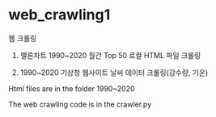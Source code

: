 # web_crawling1
웹 크롤링

1. 멜론차트 1990~2020 월간 Top 50 로컬 HTML 파일 크롤링

2. 1990~2020 기상청 웹사이트 날씨 데이터 크롤링(강수량, 기온)

Html files are in the folder 1990~2020

The web crawling code is in the crawler.py
